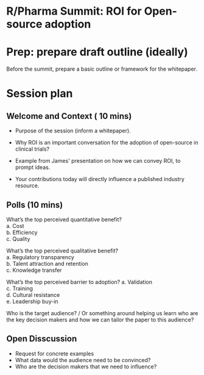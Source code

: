 
# R/Pharma Summit: ROI for Open-source adoption


# Prep: prepare draft outline (ideally) 

Before the summit, prepare a basic outline or framework for the whitepaper. 


# Session plan

## Welcome and Context ( 10 mins)

- Purpose of the session (inform a whitepaper).

- Why ROI is an important conversation for the adoption of open-source in clinical trials?

- Example from James' presentation on how we can convey ROI, to prompt ideas. 

- Your contributions today will directly influence a published industry resource.

## Polls (10 mins)

What’s the top perceived quantitative benefit?   
  a. Cost   
  b. Efficiency   
  c. Quality   

What’s the top perceived qualitative benefit?   
  a. Regulatory transparency   
  b. Talent attraction and retention  
  c. Knowledge transfer  

What’s the top perceived barrier to adoption? 
  a. Validation   
  c. Training   
  d. Cultural resistance  
  e. Leadership buy-in  

Who is the target audience? / Or something around helping us learn who are the key decision makers and how we can tailor the paper to this audience? 
  
  
## Open Disscussion 

- Request for concrete examples
- What data would the audience need to be convinced?
- Who are the decision makers that we need to influence? 




